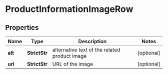 # ProductInformationImageRow


## Properties

| Name | Type | Description | Notes |
|------------ | ------------- | ------------- | -------------|
**alt** | **StrictStr** | alternative text of the related product image |[optional]|
**url** | **StrictStr** | URL of the image |[optional]|